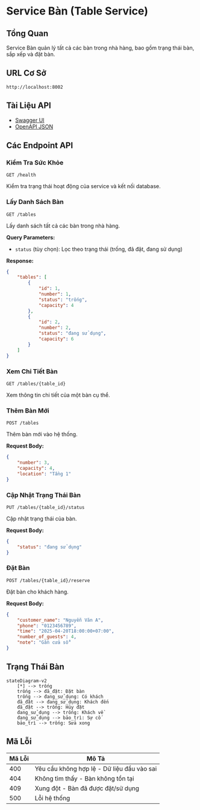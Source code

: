 # Service Bàn (Table Service)

## Tổng Quan

Service Bàn quản lý tất cả các bàn trong nhà hàng, bao gồm trạng thái bàn, sắp xếp và đặt bàn.

## URL Cơ Sở

```
http://localhost:8002
```

## Tài Liệu API
- [Swagger UI](http://localhost:8002/docs)
- [OpenAPI JSON](http://localhost:8002/openapi.json)

## Các Endpoint API

### Kiểm Tra Sức Khỏe

```http
GET /health
```

Kiểm tra trạng thái hoạt động của service và kết nối database.

### Lấy Danh Sách Bàn

```http
GET /tables
```

Lấy danh sách tất cả các bàn trong nhà hàng.

**Query Parameters:**
- `status` (tùy chọn): Lọc theo trạng thái (trống, đã đặt, đang sử dụng)

**Response:**
```json
{
    "tables": [
        {
            "id": 1,
            "number": 1,
            "status": "trống",
            "capacity": 4
        },
        {
            "id": 2,
            "number": 2,
            "status": "đang sử dụng",
            "capacity": 6
        }
    ]
}
```

### Xem Chi Tiết Bàn

```http
GET /tables/{table_id}
```

Xem thông tin chi tiết của một bàn cụ thể.

### Thêm Bàn Mới

```http
POST /tables
```

Thêm bàn mới vào hệ thống.

**Request Body:**
```json
{
    "number": 3,
    "capacity": 4,
    "location": "Tầng 1"
}
```

### Cập Nhật Trạng Thái Bàn

```http
PUT /tables/{table_id}/status
```

Cập nhật trạng thái của bàn.

**Request Body:**
```json
{
    "status": "đang sử dụng"
}
```

### Đặt Bàn

```http
POST /tables/{table_id}/reserve
```

Đặt bàn cho khách hàng.

**Request Body:**
```json
{
    "customer_name": "Nguyễn Văn A",
    "phone": "0123456789",
    "time": "2025-04-20T18:00:00+07:00",
    "number_of_guests": 4,
    "note": "Gần cửa sổ"
}
```

## Trạng Thái Bàn

```mermaid
stateDiagram-v2
    [*] --> trống
    trống --> đã_đặt: Đặt bàn
    trống --> đang_sử_dụng: Có khách
    đã_đặt --> đang_sử_dụng: Khách đến
    đã_đặt --> trống: Hủy đặt
    đang_sử_dụng --> trống: Khách về
    đang_sử_dụng --> bảo_trì: Sự cố
    bảo_trì --> trống: Sửa xong
```

## Mã Lỗi

| Mã Lỗi | Mô Tả |
|---------|-------------|
| 400 | Yêu cầu không hợp lệ - Dữ liệu đầu vào sai |
| 404 | Không tìm thấy - Bàn không tồn tại |
| 409 | Xung đột - Bàn đã được đặt/sử dụng |
| 500 | Lỗi hệ thống |
